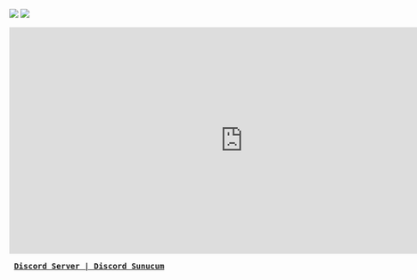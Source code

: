 <a href="https://nodei.co/npm/discord.js/"><img src="https://nodei.co/npm/discord.js.png"></a>
<a href="https://nodei.co/npm/johnny-five/"><img src="https://nodei.co/npm/johnny-five.png"></a>
<iframe width="837" height="408" src="https://www.youtube.com/embed/LwxyHwsbQwo" frameborder="0" allow="accelerometer; autoplay; encrypted-media; gyroscope; picture-in-picture" allowfullscreen></iframe>
<pre> <b><a data-test="test" rel="nofollow" style="word-wrap: break-word;" target="_blank" onclick="return dhExternallinkRedirect(this)" href="https://discord.gg/peFGuU3 ">Discord Server | Discord Sunucum</a></b>    
